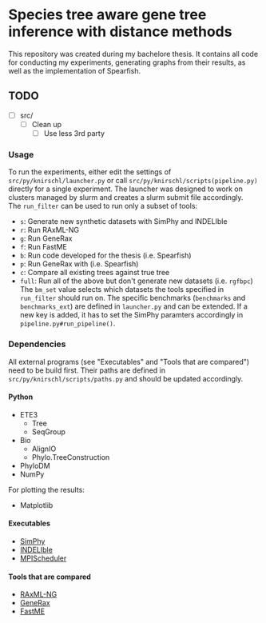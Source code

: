 # Species tree aware gene tree inference with distance methods

This repository was created during my bachelore thesis. It contains all code
for conducting my experiments, generating graphs from their results, as
well as the implementation of Spearfish.

## TODO

- [ ] src/
  - [ ] Clean up
    - [ ] Use less 3rd party 

### Usage

To run the experiments, either edit the settings of `src/py/knirschl/launcher.py`
or call `src/py/knirschl/scripts(pipeline.py)` directly for a single experiment.
The launcher was designed to work on clusters managed by slurm and creates a
slurm submit file accordingly.  
The `run_filter` can be used to run only a subset of tools:
  - `s`: Generate new synthetic datasets with SimPhy and INDELIble
  - `r`: Run RAxML-NG
  - `g`: Run GeneRax
  - `f`: Run FastME
  - `b`: Run code developed for the thesis (i.e. Spearfish)
  - `p`: Run GeneRax with (i.e. Spearfish)
  - `c`: Compare all existing trees against true tree
  - `full`: Run all of the above but don't generate new datasets (i.e. `rgfbpc`)
The `bm_set` value selects which datasets the tools specified in `run_filter`
should run on. The specific benchmarks (`benchmarks` and `benchmarks_ext`) are
defined in `launcher.py` and can be extended. If a new key is added, it has to set the SimPhy paramters accordingly in `pipeline.py#run_pipeline()`.

### Dependencies

All external programs (see "Executables" and "Tools that are compared") need to
be build first. Their paths are defined in `src/py/knirschl/scripts/paths.py` and should be updated accordingly.

#### Python

  - ETE3
    - Tree
    - SeqGroup
  - Bio
    - AlignIO
    - Phylo.TreeConstruction
  - PhyloDM
  - NumPy

For plotting the results:
  - Matplotlib

#### Executables

  - [SimPhy](https://github.com/adamallo/SimPhy)
  - [INDELIble](http://abacus.gene.ucl.ac.uk/software/indelible)
  - [MPIScheduler](https://github.com/BenoitMorel/MPIScheduler)

#### Tools that are compared

  - [RAxML-NG](https://github.com/amkozlov/raxml-ng)
  - [GeneRax](https://github.com/BenoitMorel/GeneRax)
  - [FastME](http://www.atgc-montpellier.fr/fastme)
